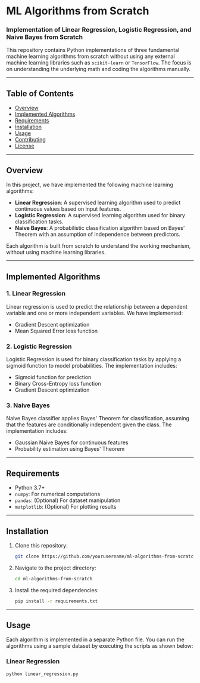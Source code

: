 # ML Algorithms from Scratch

### Implementation of Linear Regression, Logistic Regression, and Naive Bayes from Scratch

This repository contains Python implementations of three fundamental machine learning algorithms from scratch without using any external machine learning libraries such as `scikit-learn` or `TensorFlow`. The focus is on understanding the underlying math and coding the algorithms manually.

---

## Table of Contents

- [Overview](#overview)
- [Implemented Algorithms](#implemented-algorithms)
- [Requirements](#requirements)
- [Installation](#installation)
- [Usage](#usage)
- [Contributing](#contributing)
- [License](#license)

---

## Overview

In this project, we have implemented the following machine learning algorithms:

- **Linear Regression**: A supervised learning algorithm used to predict continuous values based on input features.
- **Logistic Regression**: A supervised learning algorithm used for binary classification tasks.
- **Naive Bayes**: A probabilistic classification algorithm based on Bayes' Theorem with an assumption of independence between predictors.

Each algorithm is built from scratch to understand the working mechanism, without using machine learning libraries.

---

## Implemented Algorithms

### 1. **Linear Regression**
Linear regression is used to predict the relationship between a dependent variable and one or more independent variables. We have implemented:
- Gradient Descent optimization
- Mean Squared Error loss function

### 2. **Logistic Regression**
Logistic Regression is used for binary classification tasks by applying a sigmoid function to model probabilities. The implementation includes:
- Sigmoid function for prediction
- Binary Cross-Entropy loss function
- Gradient Descent optimization

### 3. **Naive Bayes**
Naive Bayes classifier applies Bayes' Theorem for classification, assuming that the features are conditionally independent given the class. The implementation includes:
- Gaussian Naive Bayes for continuous features
- Probability estimation using Bayes' Theorem

---

## Requirements

- Python 3.7+
- `numpy`: For numerical computations
- `pandas`: (Optional) For dataset manipulation
- `matplotlib`: (Optional) For plotting results

---

## Installation

1. Clone this repository:
    ```bash
    git clone https://github.com/yourusername/ml-algorithms-from-scratch.git
    ```

2. Navigate to the project directory:
    ```bash
    cd ml-algorithms-from-scratch
    ```

3. Install the required dependencies:
    ```bash
    pip install -r requirements.txt
    ```

---

## Usage

Each algorithm is implemented in a separate Python file. You can run the algorithms using a sample dataset by executing the scripts as shown below:

### Linear Regression

```bash
python linear_regression.py

